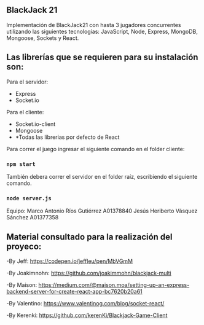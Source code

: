 ## BlackJack 21

Implementación de BlackJack21 con hasta 3 jugadores concurrentes utilizando las siguientes tecnologías: JavaScript, Node, Express, MongoDB, Mongoose, Sockets y React.

## Las librerías que se requieren para su instalación son:

Para el servidor:
- Express
- Socket.io


Para el cliente:
- Socket.io-client
- Mongoose
- *Todas las librerias por defecto de React

Para correr el juego ingresar el siguiente comando en el folder cliente:

### `npm start`

También debera correr el servidor en el folder raíz, escribiendo el siguiente comando.

### `node server.js`

Equipo:
  Marco Antonio Ríos Gutiérrez A01378840
  Jesús Heriberto Vásquez Sánchez A01377358
  
## Material consultado para la realización del proyeco:
-By Jeff: https://codepen.io/jeffleu/pen/MbVGmM

-By Joakimnohn: https://github.com/joakimmohn/blackjack-multi

-By Maison: https://medium.com/@maison.moa/setting-up-an-express-backend-server-for-create-react-app-bc7620b20a61

-By Valentino: https://www.valentinog.com/blog/socket-react/

-By Kerenki: https://github.com/kerenKi/Blackjack-Game-Client
